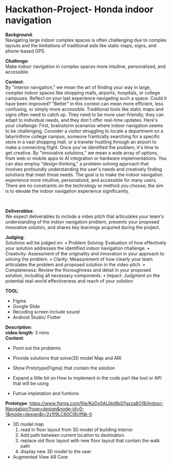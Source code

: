 # Hackathon-Project- Honda indoor navigation

**Background**: <br>
Navigating large indoor complex spaces is often challenging due to complex layouts and the limitations of traditional aids
like static maps, signs, and phone-based GPS.
<br>

**Challenge**: <br>
Make indoor navigation in complex spaces more intuitive, personalized, and accessible. 
<br>

**Context**: <br>
By "interior navigation," we mean the art of finding your way in large, complex indoor spaces like shopping malls, airports, hospitals, or college campuses. Reflect on your last experience navigating such a space. Could it have been improved? "Better" in this context can mean more efficient, less confusing, or simply more accessible.
Traditional tools like static maps and signs often need to catch up. They need to be more user-friendly, they can adapt to individual needs, and they don't offer real-time updates. Here's your challenge: First, brainstorm scenarios where indoor navigation seems to be challenging. Consider a visitor struggling to locate a department on a labyrinthine college campus, someone frantically searching for a specific store in a vast shopping mall, or a traveler hustling through an airport to make a connecting flight.
Once you've identified the problem, it's time to get creative. By "innovative solutions," we mean a wide array of options, from web or mobile apps to AI integration or hardware implementations. You can also employ "design thinking," a problem-solving approach that involves profoundly understanding the user's needs and creatively finding solutions that meet those needs. The goal is to make the indoor navigation experience more intuitive, personalized, and accessible for many users. There are no constraints on the technology or method you choose; the aim is to elevate the indoor navigation experience significantly.

<br>

**Deliverables**: <br>
We expect deliverables to include a video pitch that articulates your team's understanding of the indoor navigation problem,  presents your proposed innovative solution, and shares key learnings acquired during the project. 
<br>



**Judging**: <br>
Solutions will be judged on: 
• Problem Solving: Evaluation of how effectively your solution addresses the identified indoor navigation challenge.
• Creativity: Assessment of the originality and innovation in your approach to solving the problem. 
• Clarity: Measurement of how clearly your team articulates the problem and proposed solution in the video pitch. 
• Completeness: Review the thoroughness and detail in your proposed solution, including all necessary components. 
• Impact: Judgment on the potential real-world effectiveness and reach of your solution 

**TOOL**: <br>
- Figma
- Google Slide
- Recoding screen include sound
- Android Studio/ Flutter
  

**Description**: <br>
**video length**: 3 mins <br>
**Content**: <br>
- Point out the problems <br>
- Provide solutions that solve(3D model Map and AR) <br>

- Show Prototype(Figma) that contain the solution <br>
- Expand a little bit on How to implement in the code part like tool or API that will be using<br>
- Futrue impletation and funtions

**Prototype**: https://www.figma.com/file/KoDy5ALbkt8k07gxza8O18/Indoor-Navigation?type=design&node-id=0-1&mode=design&t=2z1f9LC60CI9UfNk-0<br>
- 3D model map <br>
  1. read in floor layout from 3D model of building interior <br>
  2. Add path between current location to destination.
  3. replace old floor layout with new floor layout that contain the walk path
  4. display new 3D model to the user
- Augmented View
  AR Core



